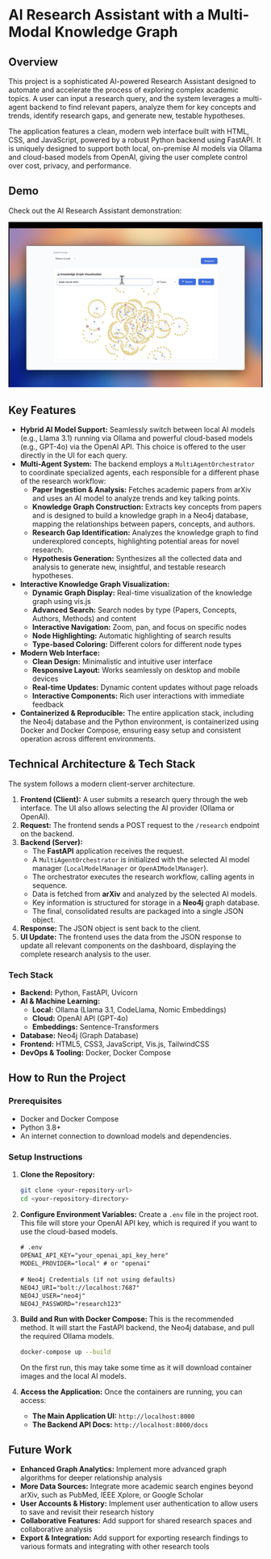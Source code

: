 # AI Research Assistant with a Multi-Modal Knowledge Graph

## Overview

This project is a sophisticated AI-powered Research Assistant designed to automate and accelerate the process of exploring complex academic topics. A user can input a research query, and the system leverages a multi-agent backend to find relevant papers, analyze them for key concepts and trends, identify research gaps, and generate new, testable hypotheses.

The application features a clean, modern web interface built with HTML, CSS, and JavaScript, powered by a robust Python backend using FastAPI. It is uniquely designed to support both local, on-premise AI models via Ollama and cloud-based models from OpenAI, giving the user complete control over cost, privacy, and performance.

## Demo

Check out the AI Research Assistant demonstration:

[![AI Research Assistant Demo](assets/preview.png)](assets/AIAssistant.mp4)

## Key Features

*   **Hybrid AI Model Support:** Seamlessly switch between local AI models (e.g., Llama 3.1) running via Ollama and powerful cloud-based models (e.g., GPT-4o) via the OpenAI API. This choice is offered to the user directly in the UI for each query.
*   **Multi-Agent System:** The backend employs a `MultiAgentOrchestrator` to coordinate specialized agents, each responsible for a different phase of the research workflow:
    *   **Paper Ingestion & Analysis:** Fetches academic papers from arXiv and uses an AI model to analyze trends and key talking points.
    *   **Knowledge Graph Construction:** Extracts key concepts from papers and is designed to build a knowledge graph in a Neo4j database, mapping the relationships between papers, concepts, and authors.
    *   **Research Gap Identification:** Analyzes the knowledge graph to find underexplored concepts, highlighting potential areas for novel research.
    *   **Hypothesis Generation:** Synthesizes all the collected data and analysis to generate new, insightful, and testable research hypotheses.
*   **Interactive Knowledge Graph Visualization:**
    *   **Dynamic Graph Display:** Real-time visualization of the knowledge graph using vis.js
    *   **Advanced Search:** Search nodes by type (Papers, Concepts, Authors, Methods) and content
    *   **Interactive Navigation:** Zoom, pan, and focus on specific nodes
    *   **Node Highlighting:** Automatic highlighting of search results
    *   **Type-based Coloring:** Different colors for different node types
*   **Modern Web Interface:**
    *   **Clean Design:** Minimalistic and intuitive user interface
    *   **Responsive Layout:** Works seamlessly on desktop and mobile devices
    *   **Real-time Updates:** Dynamic content updates without page reloads
    *   **Interactive Components:** Rich user interactions with immediate feedback
*   **Containerized & Reproducible:** The entire application stack, including the Neo4j database and the Python environment, is containerized using Docker and Docker Compose, ensuring easy setup and consistent operation across different environments.

## Technical Architecture & Tech Stack

The system follows a modern client-server architecture.

1.  **Frontend (Client):** A user submits a research query through the web interface. The UI also allows selecting the AI provider (Ollama or OpenAI).
2.  **Request:** The frontend sends a POST request to the `/research` endpoint on the backend.
3.  **Backend (Server):**
    *   The **FastAPI** application receives the request.
    *   A `MultiAgentOrchestrator` is initialized with the selected AI model manager (`LocalModelManager` or `OpenAIModelManager`).
    *   The orchestrator executes the research workflow, calling agents in sequence.
    *   Data is fetched from **arXiv** and analyzed by the selected AI models.
    *   Key information is structured for storage in a **Neo4j** graph database.
    *   The final, consolidated results are packaged into a single JSON object.
4.  **Response:** The JSON object is sent back to the client.
5.  **UI Update:** The frontend uses the data from the JSON response to update all relevant components on the dashboard, displaying the complete research analysis to the user.

### Tech Stack

*   **Backend:** Python, FastAPI, Uvicorn
*   **AI & Machine Learning:**
    *   **Local:** Ollama (Llama 3.1, CodeLlama, Nomic Embeddings)
    *   **Cloud:** OpenAI API (GPT-4o)
    *   **Embeddings:** Sentence-Transformers
*   **Database:** Neo4j (Graph Database)
*   **Frontend:** HTML5, CSS3, JavaScript, Vis.js, TailwindCSS
*   **DevOps & Tooling:** Docker, Docker Compose

## How to Run the Project

### Prerequisites
*   Docker and Docker Compose
*   Python 3.8+
*   An internet connection to download models and dependencies.

### Setup Instructions

1.  **Clone the Repository:**
    ```bash
    git clone <your-repository-url>
    cd <your-repository-directory>
    ```

2.  **Configure Environment Variables:**
    Create a `.env` file in the project root. This file will store your OpenAI API key, which is required if you want to use the cloud-based models.
    ```
    # .env
    OPENAI_API_KEY="your_openai_api_key_here"
    MODEL_PROVIDER="local" # or "openai"
    
    # Neo4j Credentials (if not using defaults)
    NEO4J_URI="bolt://localhost:7687"
    NEO4J_USER="neo4j"
    NEO4J_PASSWORD="research123"
    ```

3.  **Build and Run with Docker Compose:**
    This is the recommended method. It will start the FastAPI backend, the Neo4j database, and pull the required Ollama models.
    ```bash
    docker-compose up --build
    ```
    On the first run, this may take some time as it will download container images and the local AI models.

4.  **Access the Application:**
    Once the containers are running, you can access:
    *   **The Main Application UI:** `http://localhost:8000`
    *   **The Backend API Docs:** `http://localhost:8000/docs`

## Future Work

*   **Enhanced Graph Analytics:** Implement more advanced graph algorithms for deeper relationship analysis
*   **More Data Sources:** Integrate more academic search engines beyond arXiv, such as PubMed, IEEE Xplore, or Google Scholar
*   **User Accounts & History:** Implement user authentication to allow users to save and revisit their research history
*   **Collaborative Features:** Add support for shared research spaces and collaborative analysis
*   **Export & Integration:** Add support for exporting research findings to various formats and integrating with other research tools